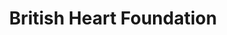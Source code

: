 ---
title: "British Heart Foundation"
url: /exeter/british-heart-foundation/
shop: Gebrauchtwaren
---